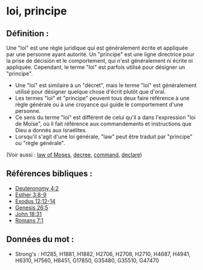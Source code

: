 # loi, principe

## Définition :

Une "loi" est une règle juridique qui est généralement écrite et appliquée par une personne ayant autorité. Un "principe" est une ligne directrice pour la prise de décision et le comportement, qui n'est généralement ni écrite ni appliquée. Cependant, le terme "loi" est parfois utilisé pour désigner un "principe".

* Une "loi" est similaire à un "décret", mais le terme "loi" est généralement utilisé pour désigner quelque chose d'écrit plutôt que d'oral.
* Les termes "loi" et "principe" peuvent tous deux faire référence à une règle générale ou à une croyance qui guide le comportement d'une personne.
* Ce sens du terme "loi" est différent de celui qu'il a dans l'expression "loi de Moïse", où il fait référence aux commandements et instructions que Dieu a donnés aux Israélites.
* Lorsqu'il s'agit d'une loi générale, "law" peut être traduit par "principe" ou "règle générale".

(Voir aussi : [law of Moses](../kt/lawofmoses.md), [decree](../other/decree.md), [command](../kt/command.md), [declare](../other/declare.md))

## Références bibliques :

* [Deuteronomy 4:2](rc://en/tn/help/deu/04/02)
* [Esther 3:8-9](rc://en/tn/help/est/03/08)
* [Exodus 12:12-14](rc://en/tn/help/exo/12/12)
* [Genesis 26:5](rc://en/tn/help/gen/26/05)
* [John 18:31](rc://en/tn/help/jhn/18/31)
* [Romans 7:1](rc://en/tn/help/rom/07/1)

## Données du mot :

* Strong's : H1285, H1881, H1882, H2706, H2708, H2710, H4687, H4941, H6310, H7560, H8451, G17850, G35480, G35510, G47470

